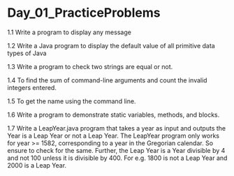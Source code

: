 # Day_01_PracticeProblems
1.1 Write a program to display any message

1.2 Write a Java program to display the default value of all primitive data types of Java

1.3 Write a program to check two strings are equal or not. 

1.4 To find the sum of command-line arguments and count the invalid integers entered.

1.5 To get the name using the command line.

1.6 Write a program to demonstrate static variables, methods, and blocks.

1.7 Write a LeapYear.java program that takes a year as input and outputs the Year is a Leap Year or not a Leap Year.
The LeapYear program only works for year >= 1582, corresponding to a year in the Gregorian calendar. So ensure to check for the same. Further, the Leap Year is a Year divisible by 4 and not 100 unless it is divisible by 400. For e.g. 1800 is not a Leap Year and 2000 is a Leap Year.
